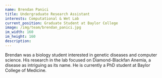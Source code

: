 ```yaml
---
name: Brendan Panici
title: Undergraduate Research Assistant
interests: Computational & Wet Lab
current_position: Graduate Student at Baylor College
image: /img/team/brendan_panici.jpg
im_width: 160
im_height: 160
description: 
---
```

Brendan was a biology student interested in genetic diseases and computer science. His research in the lab focused on Diamond-Blackfan Anemia, a disease as intriguing as its name.
He is currently a PhD student at Baylor College of Medicine.  